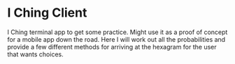 # I Ching Client

I Ching terminal app to get some practice. Might use it as a proof of concept for a mobile app down the road. Here I will work out all the probabilities and provide a few different methods for arriving at the hexagram for the user that wants choices.